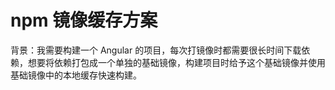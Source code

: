 # npm 镜像缓存方案

背景：我需要构建一个 Angular 的项目，每次打镜像时都需要很长时间下载依赖，想要将依赖打包成一个单独的基础镜像，构建项目时给予这个基础镜像并使用基础镜像中的本地缓存快速构建。

